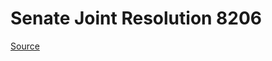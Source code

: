 # Senate Joint Resolution 8206

[Source](http://lawfilesext.leg.wa.gov/biennium/2021-22/Xml/Bills/Senate%20Joint%20Resolutions/8206.xml)